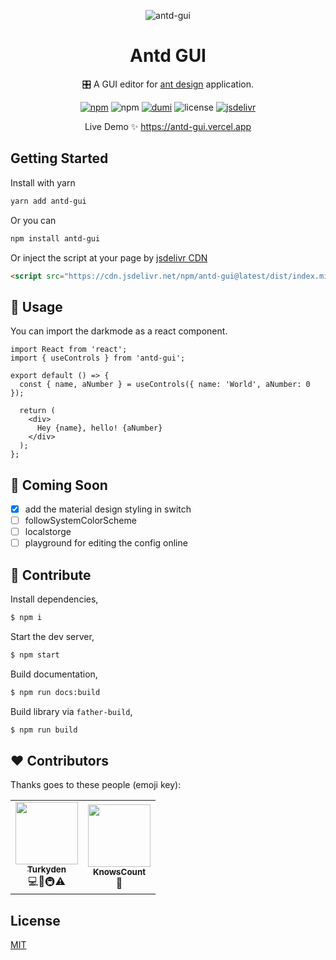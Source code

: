 <p align="center">
  <img align="center" alt="antd-gui" src="https://camo.githubusercontent.com/363242675617648bfbedd1610f89ac28df0f9e1bac8749d83109fafdf8524fff/68747470733a2f2f67772e616c697061796f626a656374732e636f6d2f7a6f732f726d73706f7274616c2f4b4470677667754d704766716148506a6963524b2e737667" />
</p>
<h1 align="center">Antd GUI</h1>

<p align="center">🎛️ A GUI editor for <a href="https://github.com/darkreader/darkreader" target="_blank">ant design</a> application.
</p>

<p align="center">
  <a href="https://www.npmjs.com/package/antd-gui" target="_blank"><img alt="npm" src="https://img.shields.io/npm/v/antd-gui?color=orange" /></a> <img alt="npm" src="https://img.shields.io/npm/dt/antd-gui" /> <a href="https://github.com/umijs/dumi" target="_blank"><img alt="dumi" src="https://img.shields.io/badge/docs%20by-dumi-blue" /></a> <img alt="license" src="https://img.shields.io/github/license/Turkyden/antd-gui" /> <a href="https://www.jsdelivr.com/package/npm/antd-gui" target="_blank"><img alt="jsdelivr" src="https://data.jsdelivr.com/v1/package/npm/antd-gui/badge" /></a>
</p>

<p align="center">Live Demo ✨ <a href="https://antd-gui.vercel.app" target="_blank">https://antd-gui.vercel.app</a></p>

## Getting Started

Install with yarn

```bash
yarn add antd-gui
```

Or you can

```bash
npm install antd-gui
```

Or inject the script at your page by [jsdelivr CDN](https://www.jsdelivr.com/)

```html
<script src="https://cdn.jsdelivr.net/npm/antd-gui@latest/dist/index.min.js"></script>
```

## 🚀 Usage

You can import the darkmode as a react component.

```tsx | pure
import React from 'react';
import { useControls } from 'antd-gui';

export default () => {
  const { name, aNumber } = useControls({ name: 'World', aNumber: 0 });

  return (
    <div>
      Hey {name}, hello! {aNumber}
    </div>
  );
};
```

## 🔢 Coming Soon

- [x] add the material design styling in switch
- [ ] followSystemColorScheme
- [ ] localstorge
- [ ] playground for editing the config online

## 🔨 Contribute

Install dependencies,

```bash
$ npm i
```

Start the dev server,

```bash
$ npm start
```

Build documentation,

```bash
$ npm run docs:build
```

Build library via `father-build`,

```bash
$ npm run build
```

## ❤️ Contributors

Thanks goes to these people (emoji key):

<table style="width: auto">
  <tr>
    <td align="center">
      <a href="https://github.com/Turkyden">
        <img src="https://avatars0.githubusercontent.com/u/24560160?s=460&u=36a6072b8220e6ad7c0c7f7dbf97cc3dd796a8d0&v=4" width="100px;" alt=""/><br />
        <sub><b>Turkyden</b></sub></a><br />
        💻📖🚇⚠️
    </td>
    <td align="center">
      <a href="https://github.com/KnowsCount">
        <img src="https://avatars3.githubusercontent.com/u/56480008?s=460&u=19d370371e9be3b09766a4dae4435de3593fd0a9&v=4" width="100px;" alt=""/><br />
        <sub><b>KnowsCount</b></sub></a><br />
        📖
    </td>
  </tr>
</table>

## License

[MIT](https://github.com/Turkyden/antd-gui/blob/main/LICENSE)
